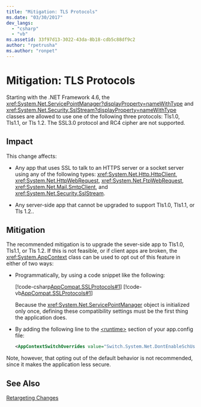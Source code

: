 ```yaml
---
title: "Mitigation: TLS Protocols"
ms.date: "03/30/2017"
dev_langs: 
  - "csharp"
  - "vb"
ms.assetid: 33f97d13-3022-43da-8b18-cdb5c88df9c2
author: "rpetrusha"
ms.author: "ronpet"
---
```

# Mitigation: TLS Protocols
Starting with the .NET Framework 4.6, the <xref:System.Net.ServicePointManager?displayProperty=nameWithType> and <xref:System.Net.Security.SslStream?displayProperty=nameWithType> classes are allowed to use one of the following three protocols: Tls1.0, Tls1.1, or Tls 1.2. The SSL3.0 protocol and RC4 cipher are not supported.  
  
## Impact  
 This change affects:  
  
-   Any app that uses SSL to talk to an HTTPS server or a socket server using any of the following types: <xref:System.Net.Http.HttpClient>, <xref:System.Net.HttpWebRequest>, <xref:System.Net.FtpWebRequest>, <xref:System.Net.Mail.SmtpClient>, and <xref:System.Net.Security.SslStream>.  
  
-   Any server-side app that cannot be upgraded to support Tls1.0, Tls1.1, or Tls 1.2..  
  
## Mitigation  
 The recommended mitigation is to upgrade the sever-side app to Tls1.0, Tls1.1, or Tls 1.2. If this is not feasible, or if client apps are broken, the <xref:System.AppContext> class can be used to opt out of this feature in either of two ways:  
  
-   Programmatically, by using a code snippet like the following:  
  
     [!code-csharp[AppCompat.SSLProtocols#1](../../../samples/snippets/csharp/VS_Snippets_CLR/appcompat.sslprotocols/cs/program.cs#1)]
     [!code-vb[AppCompat.SSLProtocols#1](../../../samples/snippets/visualbasic/VS_Snippets_CLR/appcompat.sslprotocols/vb/module1.vb#1)]  
  
     Because the <xref:System.Net.ServicePointManager> object is initialized only once, defining these compatibility settings must be the first thing the application does.  
  
-   By adding the following line to the [\<runtime>](../../../docs/framework/configure-apps/file-schema/runtime/runtime-element.md) section of your app.config file:  
  
    ```xml  
    <AppContextSwitchOverrides value="Switch.System.Net.DontEnableSchUseStrongCrypto=true"/>  
    ```  
  
 Note, however, that opting out of the default behavior is not recommended, since it makes the application less secure.  
  
## See Also  
 [Retargeting Changes](../../../docs/framework/migration-guide/retargeting-changes-in-the-net-framework-4-6.md)
